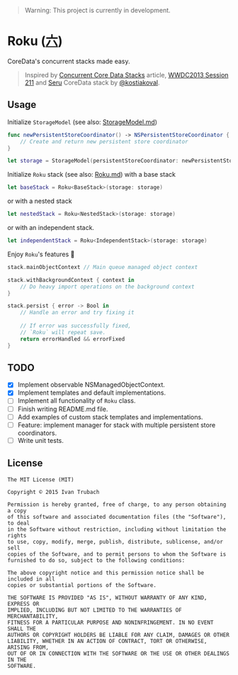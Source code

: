 > Warning:
> This project is currently in development.

# Roku ([六](https://en.wiktionary.org/wiki/六#Numeral))

CoreData's concurrent stacks made easy.

> Inspired by
> [Concurrent Core Data Stacks][Performance] article,
> [WWDC2013 Session 211][HighPerformance]
> and [Seru][Seru] CoreData stack by [@kostiakoval][User].

## Usage

Initialize `StorageModel` (see also: [StorageModel.md][StorageModel.md])

```swift
func newPersistentStoreCoordinator() -> NSPersistentStoreCoordinator {
    // Create and return new persistent store coordinator
}

let storage = StorageModel(persistentStoreCoordinator: newPersistentStoreCoordinator)
```


Initialize `Roku` stack (see also: [Roku.md][Roku.md]) with a base stack

```swift
let baseStack = Roku<BaseStack>(storage: storage)
```

or with a nested stack

```swift
let nestedStack = Roku<NestedStack>(storage: storage)
```

or with an independent stack.

```swift
let independentStack = Roku<IndependentStack>(storage: storage)
```

Enjoy `Roku`'s features :tada:

```swift
stack.mainObjectContext // Main queue managed object context

stack.withBackgroundContext { context in
    // Do heavy import operations on the background context
}

stack.persist { error -> Bool in
    // Handle an error and try fixing it
    
    // If error was successfully fixed, 
    // `Roku` will repeat save.
    return errorHandled && errorFixed
}
```

## TODO
- [x] Implement observable NSManagedObjectContext.
- [x] Implement templates and default implementations.
- [ ] Implement all functionality of `Roku` class.
- [ ] Finish writing README.md file.
- [ ] Add examples of custom stack templates and implementations.
- [ ] Feature: implement manager for stack with multiple persistent store coordinators.
- [ ] Write unit tests.

## License

```
The MIT License (MIT)

Copyright © 2015 Ivan Trubach

Permission is hereby granted, free of charge, to any person obtaining a copy
of this software and associated documentation files (the "Software"), to deal
in the Software without restriction, including without limitation the rights
to use, copy, modify, merge, publish, distribute, sublicense, and/or sell
copies of the Software, and to permit persons to whom the Software is
furnished to do so, subject to the following conditions:

The above copyright notice and this permission notice shall be included in all
copies or substantial portions of the Software.

THE SOFTWARE IS PROVIDED "AS IS", WITHOUT WARRANTY OF ANY KIND, EXPRESS OR
IMPLIED, INCLUDING BUT NOT LIMITED TO THE WARRANTIES OF MERCHANTABILITY,
FITNESS FOR A PARTICULAR PURPOSE AND NONINFRINGEMENT. IN NO EVENT SHALL THE
AUTHORS OR COPYRIGHT HOLDERS BE LIABLE FOR ANY CLAIM, DAMAGES OR OTHER
LIABILITY, WHETHER IN AN ACTION OF CONTRACT, TORT OR OTHERWISE, ARISING FROM,
OUT OF OR IN CONNECTION WITH THE SOFTWARE OR THE USE OR OTHER DEALINGS IN THE
SOFTWARE.
```

[User]:            https://github.com/kostiakoval
[Seru]:            https://github.com/kostiakoval/Seru

[Performance]:     http://floriankugler.com/2013/04/29/concurrent-core-data-stack-performance-shootout/
[HighPerformance]: https://developer.apple.com/videos/play/wwdc2013-211/

[StorageModel.md]: Docs/StorageModel.md
[Roku.md]:         Docs/Roku.md
